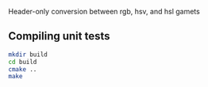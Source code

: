 Header-only conversion between rgb, hsv, and hsl gamets

## Compiling unit tests

```bash
mkdir build
cd build
cmake ..
make
```
